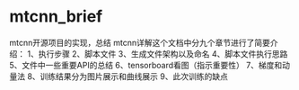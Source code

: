 # mtcnn_brief
mtcnn开源项目的实现，总结
mtcnn详解这个文档中分九个章节进行了简要介绍：
1、执行步骤
2、脚本文件
3、生成文件架构以及命名
4、脚本文件执行思路
5、文件中一些重要API的总结
6、tensorboard看图（指示重要性）
7、梯度和动量法
8、训练结果分为图片展示和曲线展示
9、此次训练的缺点
